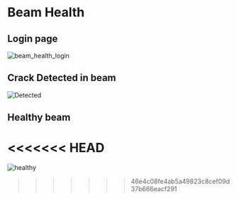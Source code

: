 # Beam Health

## Login page
![beam_health_login](https://github.com/Ram-lankada/beam_health/assets/91232198/e6121308-dadc-45f2-ad2e-6e209302d6b7)

## Crack Detected in beam
![Detected](https://github.com/Ram-lankada/beam_health/assets/91232198/233256b6-39ec-4689-b56e-e48833e91e64)

## Healthy beam 
<<<<<<< HEAD
=======
![healthy](https://github.com/Ram-lankada/beam_health/assets/91232198/3c0937dc-52ba-41f1-89b1-145275622528)
>>>>>>> 46e4c08fe4ab5a49823c8cef09d37b666eacf291
